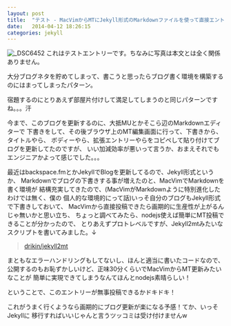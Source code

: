```yaml
---
layout: post
title:  "テスト - MacVimからMTにJekyll形式のMarkdownファイルを使って直接エントリーするテスト"
date:   2014-04-12 18:26:15
categories: jekyll
---
```

![_DSC6452](http://farm8.staticflickr.com/7369/13521966913_49c93f7883_c.jpg)
これはテストエントリーです。ちなみに写真は本文とは全く関係ありません。

大分ブログネタを貯めてしまって、書こうと思ったらブログ書く環境を構築するのにはまってしまったパターン。

宿題するのにとりあえず部屋片付けして満足してしまうのと同じパターンですね。。。汗

今まで、このブログを更新するのに、大抵MUとかそこら辺のMarkdownエディターで
下書きをして、その後ブラウザ上のMT編集画面に行って、下書きから、タイトルやら、
ボディーやら、拡張エントリーやらをコピペして貼り付けてブログを更新してたのですが、
いい加減効率が悪いって言うか、おまえそれでもエンジニアかよって感じでした。。。

最近はbackspace.fmとかJekyllでBlogを更新してるので、Jekyll形式というか、
Markdownでブログの下書きする事が増えたのと、MacVimでMarkdownを書く環境が
結構充実してきたので、(MacVimがMarkdownように特別進化したわけでは無く、僕の
個人的な環境的にって話)いっそ自分のブログもJekyll形式で下書きしておいて、
MacVimから直接投稿できたら画期的に生産性が上がるんじゃ無いかと思い立ち、
ちょっと調べてみたら、nodejs使えば簡単にMT投稿できることが分かったので、
とりあえずプロトレベルですが、Jekyll2mtみたいなスクリプトを書いてみました。↓

> [drikin/jekyll2mt](https://github.com/drikin/jekyll2mt)

まともなエラーハンドリングもしてないし、ほんと適当に書いたコードなので、
公開するのもお恥ずかしいけど、正味30分くらいでMacVimからMT更新みたいなことが
簡単に実現できてしまうなんてほんとnodejs素晴らしい！

ということで、このエントリーが無事投稿できるかドキドキ！

これがうまく行くようなら画期的にブログ更新が楽になる予感！てか、いっそJekyllに
移行すればいいじゃんと言うツッコミは受け付けませんw



